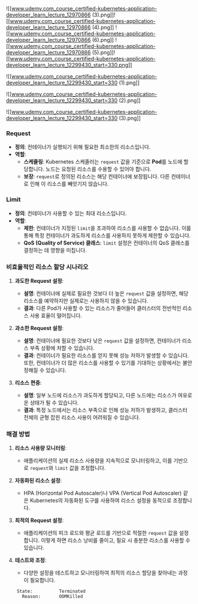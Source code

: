 ![[www.udemy.com_course_certified-kubernetes-application-developer_learn_lecture_12970866 (3).png]]![[www.udemy.com_course_certified-kubernetes-application-developer_learn_lecture_12970866 (4).png]]
![[www.udemy.com_course_certified-kubernetes-application-developer_learn_lecture_12970866 (6).png]]
![[www.udemy.com_course_certified-kubernetes-application-developer_learn_lecture_12970866 (5).png]]![[www.udemy.com_course_certified-kubernetes-application-developer_learn_lecture_12299430_start=330.png]]


![[www.udemy.com_course_certified-kubernetes-application-developer_learn_lecture_12299430_start=330 (1).png]]


![[www.udemy.com_course_certified-kubernetes-application-developer_learn_lecture_12299430_start=330 (2).png]]


![[www.udemy.com_course_certified-kubernetes-application-developer_learn_lecture_12299430_start=330 (3).png]]



### Request

- **정의**: 컨테이너가 실행되기 위해 필요한 최소한의 리소스입니다.
- **역할**:
    - **스케줄링**: Kubernetes 스케줄러는 `request` 값을 기준으로 **Pod**를 노드에 할당합니다. 노드는 요청된 리소스를 수용할 수 있어야 합니다.
    - **보장**: `request`로 정의된 리소스는 해당 컨테이너에 보장됩니다. 다른 컨테이너로 인해 이 리소스를 빼앗기지 않습니다.



### Limit

- **정의**: 컨테이너가 사용할 수 있는 최대 리소스입니다.
- **역할**:
    - **제한**: 컨테이너가 지정된 `limit`을 초과하여 리소스를 사용할 수 없습니다. 이를 통해 특정 컨테이너가 과도하게 리소스를 사용하지 못하게 제한할 수 있습니다.
    - **QoS (Quality of Service) 클래스**: `limit` 설정은 컨테이너의 QoS 클래스를 결정하는 데 영향을 미칩니다.

### 비효율적인 리소스 할당 시나리오

1. **과도한 Request 설정**:
    
    - **설명**: 컨테이너에 실제로 필요한 것보다 더 높은 `request` 값을 설정하면, 해당 리소스를 예약하지만 실제로는 사용하지 않을 수 있습니다.
    - **결과**: 다른 Pod가 사용할 수 있는 리소스가 줄어들어 클러스터의 전반적인 리소스 사용 효율이 떨어집니다.
2. **과소한 Request 설정**:
    
    - **설명**: 컨테이너에 필요한 것보다 낮은 `request` 값을 설정하면, 컨테이너가 리소스 부족 상황에 처할 수 있습니다.
    - **결과**: 컨테이너가 필요한 리소스를 얻지 못해 성능 저하가 발생할 수 있습니다. 또한, 컨테이너가 더 많은 리소스를 사용할 수 있기를 기대하는 상황에서는 불안정해질 수 있습니다.
3. **리소스 편중**:
    
    - **설명**: 일부 노드에 리소스가 과도하게 할당되고, 다른 노드에는 리소스가 여유로운 상태가 될 수 있습니다.
    - **결과**: 특정 노드에서는 리소스 부족으로 인해 성능 저하가 발생하고, 클러스터 전체의 균형 잡힌 리소스 사용이 어려워질 수 있습니다.

### 해결 방법

1. **리소스 사용량 모니터링**:
    
    - 애플리케이션의 실제 리소스 사용량을 지속적으로 모니터링하고, 이를 기반으로 `request`와 `limit` 값을 조정합니다.
2. **자동화된 리소스 설정**:
    
    - HPA (Horizontal Pod Autoscaler)나 VPA (Vertical Pod Autoscaler) 같은 Kubernetes의 자동화된 도구를 사용하여 리소스 설정을 동적으로 조정합니다.
3. **최적의 Request 설정**:
    
    - 애플리케이션의 피크 로드와 평균 로드를 기반으로 적절한 `request` 값을 설정합니다. 이렇게 하면 리소스 낭비를 줄이고, 필요 시 충분한 리소스를 사용할 수 있습니다.
4. **테스트와 조정**:
    
    - 다양한 설정을 테스트하고 모니터링하여 최적의 리소스 할당을 찾아내는 과정이 필요합니다.


```
    State:          Terminated
      Reason:       OOMKilled
```
